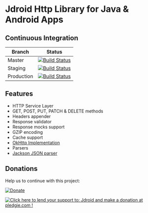 # Jdroid Http Library for Java & Android Apps

## Continuous Integration
|Branch|Status|
| ------------- | ------------- |
|Master|[![Build Status](https://travis-ci.org/maxirosson/jdroid-java-http.svg?branch=master)](https://travis-ci.org/maxirosson/jdroid-java-http)|
|Staging|[![Build Status](https://api.travis-ci.org/maxirosson/jdroid-java-http.svg?branch=staging)](https://travis-ci.org/maxirosson/jdroid-java-http)|
|Production|[![Build Status](https://api.travis-ci.org/maxirosson/jdroid-java-http.svg?branch=production)](https://travis-ci.org/maxirosson/jdroid-java-http)|

## Features

* HTTP Service Layer
 * GET, POST, PUT, PATCH & DELETE methods
 * Headers appender
 * Response validator
 * Response mocks support
 * GZIP encoding
 * Cache support
 * [OkHttp Implementation](http://square.github.io/okhttp/)
* Parsers
 * [Jackson JSON parser](https://github.com/FasterXML/jackson)

## Donations
Help us to continue with this project:

[![Donate](https://www.paypalobjects.com/en_US/i/btn/btn_donate_LG.gif)](https://www.paypal.com/cgi-bin/webscr?cmd=_s-xclick&hosted_button_id=2UEBTRTSCYA9L)

<a href='https://pledgie.com/campaigns/30030'><img alt='Click here to lend your support to: Jdroid and make a donation at pledgie.com !' src='https://pledgie.com/campaigns/30030.png?skin_name=chrome' border='0' ></a>
